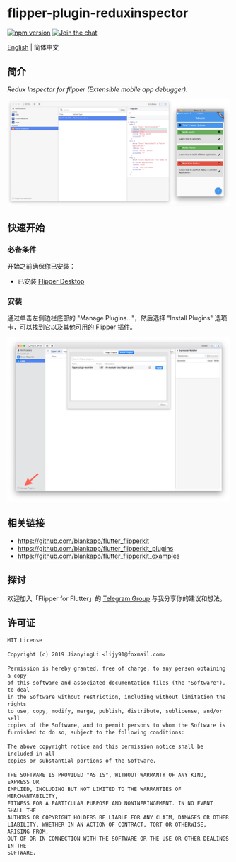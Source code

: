 # flipper-plugin-reduxinspector

[![npm version][npm-image]][npm-url]
[![Join the chat][telegram-image]][telegram-url]

[npm-image]: https://img.shields.io/npm/v/flipper-plugin-reduxinspector.svg
[npm-url]: https://www.npmjs.com/package/flipper-plugin-reduxinspector
[telegram-image]:https://img.shields.io/badge/chat-on%20telegram-blue.svg
[telegram-url]: https://t.me/flipper4flutter

[English](./README.md) | 简体中文

## 简介

*Redux Inspector for flipper (Extensible mobile app debugger).*

![](./snapshots/snapshot.png)

## 快速开始

### 必备条件

开始之前确保你已安装：

- 已安装 [Flipper Desktop](https://fbflipper.com)

### 安装

通过单击左侧边栏底部的 "Manage Plugins..."，然后选择 "Install Plugins" 选项卡，可以找到它以及其他可用的 Flipper 插件。

![](./snapshots/install-plugins.png)


## 相关链接

- https://github.com/blankapp/flutter_flipperkit
- https://github.com/blankapp/flutter_flipperkit_plugins
- https://github.com/blankapp/flutter_flipperkit_examples

## 探讨

欢迎加入「Flipper for Flutter」的 [Telegram Group](https://t.me/flipper4flutter) 与我分享你的建议和想法。

## 许可证

```
MIT License

Copyright (c) 2019 JianyingLi <lijy91@foxmail.com>

Permission is hereby granted, free of charge, to any person obtaining a copy
of this software and associated documentation files (the "Software"), to deal
in the Software without restriction, including without limitation the rights
to use, copy, modify, merge, publish, distribute, sublicense, and/or sell
copies of the Software, and to permit persons to whom the Software is
furnished to do so, subject to the following conditions:

The above copyright notice and this permission notice shall be included in all
copies or substantial portions of the Software.

THE SOFTWARE IS PROVIDED "AS IS", WITHOUT WARRANTY OF ANY KIND, EXPRESS OR
IMPLIED, INCLUDING BUT NOT LIMITED TO THE WARRANTIES OF MERCHANTABILITY,
FITNESS FOR A PARTICULAR PURPOSE AND NONINFRINGEMENT. IN NO EVENT SHALL THE
AUTHORS OR COPYRIGHT HOLDERS BE LIABLE FOR ANY CLAIM, DAMAGES OR OTHER
LIABILITY, WHETHER IN AN ACTION OF CONTRACT, TORT OR OTHERWISE, ARISING FROM,
OUT OF OR IN CONNECTION WITH THE SOFTWARE OR THE USE OR OTHER DEALINGS IN THE
SOFTWARE.
```
